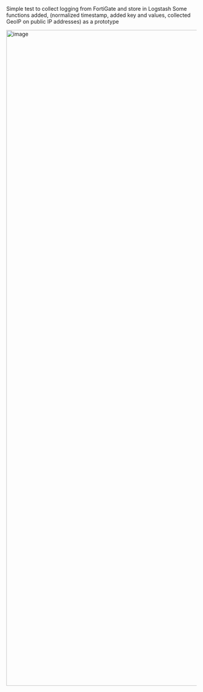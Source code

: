 Simple test to collect logging from FortiGate and store in Logstash
Some functions added, (normalized timestamp, added key and values, collected GeoIP on public IP addresses) as a prototype

<img width="1736" alt="image" src="https://github.com/jeroenboot/ELK_test/assets/23233001/19089aea-0c08-42eb-8770-0d80d6bb966f">
